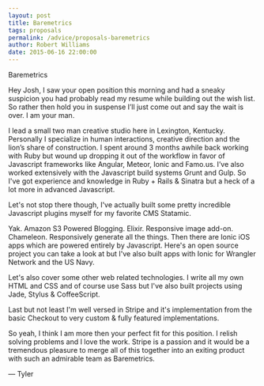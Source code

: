 ```yaml
---
layout: post
title: Baremetrics
tags: proposals
permalink: /advice/proposals-baremetrics
author: Robert Williams
date: 2015-06-16 22:00:00
---
```


Baremetrics

Hey Josh,
I saw your open position this morning and had a sneaky suspicion you had probably read my resume while building out the wish list. So rather then hold you in suspense I’ll just come out and say the wait is over. I am your man.

I lead a small two man creative studio here in Lexington, Kentucky. Personally I specialize in human interactions, creative direction and the lion’s share of construction. I spent around 3 months awhile back working with Ruby but wound up dropping it out of the workflow in favor of Javascript frameworks like Angular, Meteor, Ionic and Famo.us. I’ve also worked extensively with the Javascript build systems Grunt and Gulp. So I've got experience and knowledge in Ruby + Rails & Sinatra but a heck of a lot more in advanced Javascript.

Let's not stop there though, I've actually built some pretty incredible Javascript plugins myself for my favorite CMS Statamic.

Yak. Amazon S3 Powered Blogging.
Elixir. Responsive image add-on.
Chameleon. Responsively generate all the things.
Then there are Ionic iOS apps which are powered entirely by Javascript. Here's an open source project you can take a look at but I've also built apps with Ionic for Wrangler Network and the US Navy.

Let's also cover some other web related technologies. I write all my own HTML and CSS and of course use Sass but I've also built projects using Jade, Stylus & CoffeeScript.

Last but not least I'm well versed in Stripe and it's implementation from the basic Checkout to very custom & fully featured implementations.

So yeah, I think I am more then your perfect fit for this position. I relish solving problems and I love the work. Stripe is a passion and it would be a tremendous pleasure to merge all of this together into an exiting product with such an admirable team as Baremetrics.

— Tyler
